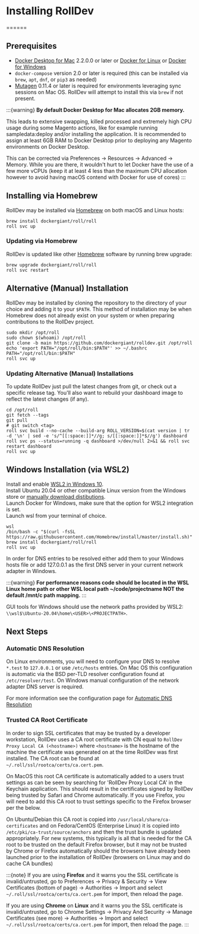 # Installing RollDev
======

## Prerequisites

* [Docker Desktop for Mac](https://hub.docker.com/editions/community/docker-ce-desktop-mac) 2.2.0.0 or later or [Docker for Linux](https://docs.docker.com/install/) or [Docker for Windows](https://docs.docker.com/desktop/windows/install/)
* `docker-compose` version 2.0 or later is required (this can be installed via `brew`, `apt`, `dnf`, or `pip3` as needed)
* [Mutagen](https://mutagen.io/) 0.11.4 or later is required for environments leveraging sync sessions on Mac OS. RollDev will attempt to install this via `brew` if not present.

:::{warning}
**By default Docker Desktop for Mac allocates 2GB memory.**

This leads to extensive swapping, killed processed and extremely high CPU usage during some Magento actions, like for example running sampledata:deploy and/or installing the application. It is recommended to assign at least 6GB RAM to Docker Desktop prior to deploying any Magento environments on Docker Desktop.

This can be corrected via Preferences -> Resources -> Advanced -> Memory. While you are there, it wouldn't hurt to let Docker have the use of a few more vCPUs (keep it at least 4 less than the maximum CPU allocation however to avoid having macOS contend with Docker for use of cores)
:::

## Installing via Homebrew

RollDev may be installed via [Homebrew](https://brew.sh/) on both macOS and Linux hosts:

    brew install dockergiant/roll/roll
    roll svc up

### Updating via Homebrew

RollDev is updated like other [Homebrew](https://brew.sh/) software by running brew upgrade:

    brew upgrade dockergiant/roll/roll
    roll svc restart

## Alternative (Manual) Installation

RollDev may be installed by cloning the repository to the directory of your choice and adding it to your `$PATH`. This method of installation may be when Homebrew does not already exist on your system or when preparing contributions to the RollDev project.

    sudo mkdir /opt/roll
    sudo chown $(whoami) /opt/roll
    git clone -b main https://github.com/dockergiant/rolldev.git /opt/roll
    echo 'export PATH="/opt/roll/bin:$PATH"' >> ~/.bashrc
    PATH="/opt/roll/bin:$PATH"
    roll svc up

### Updating Alternative (Manual) Installations

To update RollDev just pull the latest changes from git, or check out a specific release tag. You'll also want to rebuild your dashboard image to reflect the latest changes (if any).

    cd /opt/roll
    git fetch --tags
    git pull
    # git switch <tag>
    roll svc build --no-cache --build-arg ROLL_VERSION=$(cat version | tr -d '\n' | sed -e 's/^[[:space:]]*//g; s/[[:space:]]*$//g') dashboard
    roll svc ps --status=running -q dashboard >/dev/null 2>&1 && roll svc restart dashboard
    roll svc up

## Windows Installation (via WSL2)

Install and enable [WSL2 in Windows 10](https://docs.microsoft.com/en-us/windows/wsl/install-win10).  
Install Ubuntu 20.04 or other compatible Linux version from the Windows store or [manually download distibutions](https://docs.microsoft.com/en-us/windows/wsl/install-manual).   
Launch Docker for Windows, make sure that the option for WSL2 integration is set.  
Launch wsl from your terminal of choice.  

    wsl
    /bin/bash -c "$(curl -fsSL https://raw.githubusercontent.com/Homebrew/install/master/install.sh)"
    brew install dockergiant/roll/roll
    roll svc up

In order for DNS entries to be resolved either add them to your Windows hosts file or add 127.0.0.1 as the first DNS server in your current network adapter in Windows.

:::{warning}
**For performance reasons code should be located in the WSL Linux home path or other WSL local path ~/code/projectname NOT the default /mnt/c path mapping.**
:::

GUI tools for Windows should use the network paths provided by WSL2: `\\wsl$\Ubuntu-20.04\home\<USER>\<PROJECTPATH>`.

## Next Steps

### Automatic DNS Resolution

On Linux environments, you will need to configure your DNS to resolve `*.test` to `127.0.0.1` or use `/etc/hosts` entries. On Mac OS this configuration is automatic via the BSD per-TLD resolver configuration found at `/etc/resolver/test`. On Windows manual configuration of the network adapter DNS server is required.


For more information see the configuration page for [Automatic DNS Resolution](configuration/dns-resolver.md)

### Trusted CA Root Certificate

In order to sign SSL certificates that may be trusted by a developer workstation, RollDev uses a CA root certificate with CN equal to `RollDev Proxy Local CA (<hostname>)` where `<hostname>` is the hostname of the machine the certificate was generated on at the time RollDev was first installed. The CA root can be found at `~/.roll/ssl/rootca/certs/ca.cert.pem`.

On MacOS this root CA certificate is automatically added to a users trust settings as can be seen by searching for 'RollDev Proxy Local CA' in the Keychain application. This should result in the certificates signed by RollDev being trusted by Safari and Chrome automatically. If you use Firefox, you will need to add this CA root to trust settings specific to the Firefox browser per the below.

On Ubuntu/Debian this CA root is copied into `/usr/local/share/ca-certificates` and on Fedora/CentOS (Enterprise Linux) it is copied into `/etc/pki/ca-trust/source/anchors` and then the trust bundle is updated appropriately. For new systems, this typically is all that is needed for the CA root to be trusted on the default Firefox browser, but it may not be trusted by Chrome or Firefox automatically should the browsers have already been launched prior to the installation of RollDev (browsers on Linux may and do cache CA bundles)

:::{note}
If you are using **Firefox** and it warns you the SSL certificate is invalid/untrusted, go to Preferences -> Privacy & Security -> View Certificates (bottom of page) -> Authorities -> Import and select ``~/.roll/ssl/rootca/certs/ca.cert.pem`` for import, then reload the page.

If you are using **Chrome** on **Linux** and it warns you the SSL certificate is invalid/untrusted, go to Chrome Settings -> Privacy And Security -> Manage Certificates (see more) -> Authorities -> Import and select ``~/.roll/ssl/rootca/certs/ca.cert.pem`` for import, then reload the page.
:::
